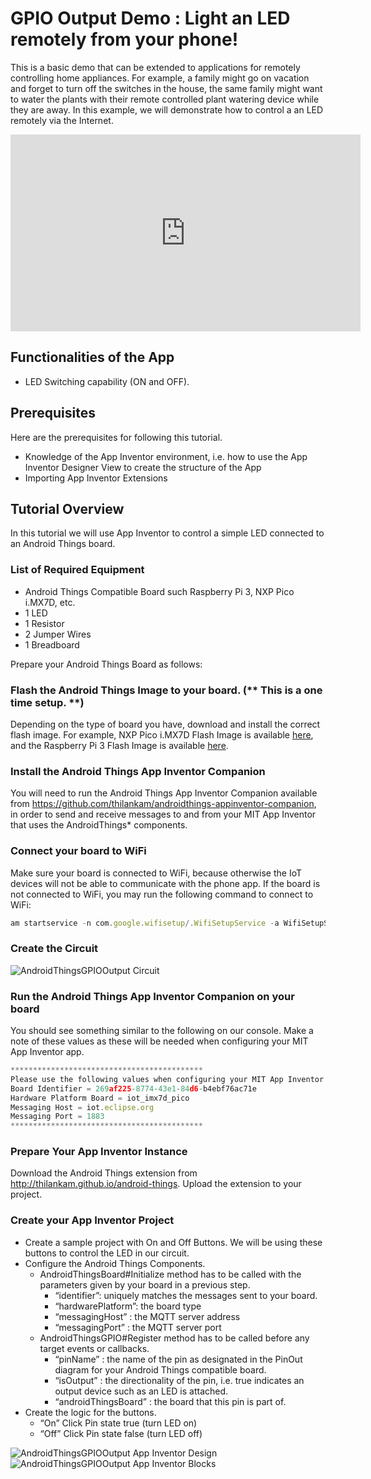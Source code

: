 # GPIO Output Demo : Light an LED remotely from your phone! 

This is a basic demo that can be extended to applications for remotely controlling home appliances. For example, a family might go on vacation and forget to turn off the switches in the house, the same family might want to water the plants with their remote controlled plant watering device while they are away. In this example, we will demonstrate how to control a an LED remotely via the Internet.

<iframe width="560" height="315" src="https://www.youtube.com/embed/t-CjMrEeIMM" frameborder="0" allowfullscreen></iframe>

## Functionalities of the App

- LED Switching capability (ON and OFF).


## Prerequisites

Here are the prerequisites for following this tutorial. 
- Knowledge of the App Inventor environment, i.e. how to use the App Inventor Designer View to create the structure of the App
- Importing App Inventor Extensions

## Tutorial Overview

In this tutorial we will use App Inventor to control a simple LED connected to an Android Things board.

### List of Required Equipment 
 
- Android Things Compatible Board such Raspberry Pi 3, NXP Pico i.MX7D, etc.
- 1 LED
- 1 Resistor
- 2 Jumper Wires
- 1 Breadboard

Prepare your Android Things Board as follows:

### Flash the Android Things Image to your board. (** This is a one time setup. **)

Depending on the type of board you have, download and install the correct flash image. For example, NXP Pico i.MX7D Flash Image is available <a href="https://developer.android.com/things/hardware/imx7d.html">here</a>, and the Raspberry Pi 3 Flash Image is available <a href="https://developer.android.com/things/hardware/raspberrypi.html">here</a>.

### Install the Android Things App Inventor Companion

You will need to run the Android Things App Inventor Companion available from <a href="https://github.com/thilankam/androidthings-appinventor-companion">https://github.com/thilankam/androidthings-appinventor-companion</a>, in order to send and receive messages to and from your MIT App Inventor that uses the AndroidThings* components.

### Connect your board to WiFi

Make sure your board is connected to WiFi, because otherwise the IoT devices will not be able to communicate with the phone app. If the board is not connected to WiFi, you may run the following command to connect to WiFi:

```javascript 
am startservice -n com.google.wifisetup/.WifiSetupService -a WifiSetupService.Connect -e ssid [your WiFi network] -e passphrase [your WiFi password]
```

### Create the Circuit

<img alt="AndroidThingsGPIOOutput Circuit" src="images/AndroidThings.Demo.GPIOOutput.Circuit.png"/>

### Run the Android Things App Inventor Companion on your board

You should see something similar to the following on our console. Make a note of these values as these will be needed when configuring your MIT App Inventor app.

```javascript 
*******************************************
Please use the following values when configuring your MIT App Inventor App.
Board Identifier = 269af225-8774-43e1-84d6-b4ebf76ac71e
Hardware Platform Board = iot_imx7d_pico
Messaging Host = iot.eclipse.org
Messaging Port = 1883
*******************************************
```

### Prepare Your App Inventor Instance

Download the Android Things extension from <a href="http://thilankam.github.io/android-things">http://thilankam.github.io/android-things</a>. Upload the extension to your project.

### Create your App Inventor Project

- Create a sample project with On and Off Buttons. We will be using these buttons to control the LED in our circuit.
- Configure the Android Things Components.
    * AndroidThingsBoard#Initialize  method has to be called with the parameters given by your board in a previous step.
        + “identifier”: uniquely matches the messages sent to your board.
        + “hardwarePlatform”: the board type
        + “messagingHost” : the MQTT server address
        + “messagingPort” : the MQTT server port
    * AndroidThingsGPIO#Register method has to be called before any target events or callbacks.
        + “pinName” : the name of the pin as designated in the PinOut diagram for your Android Things compatible board.
        + “isOutput” : the directionality of the pin, i.e. true indicates an output device such as an LED is attached.
        + “androidThingsBoard” : the board that this pin is part of.
- Create the logic for the buttons.
    * “On” Click  Pin state true (turn LED on)
    * “Off” Click  Pin state false (turn LED off)


<img alt="AndroidThingsGPIOOutput App Inventor Design" src="images/AndroidThings.Demo.GPIOOutput.AppInventor.Design.png"/>

<img alt="AndroidThingsGPIOOutput App Inventor Blocks" src="images/AndroidThings.Demo.GPIOOutput.AppInventor.png"/>



